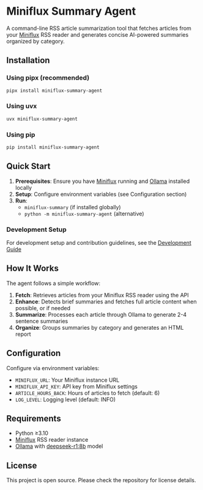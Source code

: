 # Miniflux Summary Agent

A command-line RSS article summarization tool that fetches articles from your [Miniflux](https://miniflux.app/) RSS reader and generates concise AI-powered summaries organized by category.

## Installation

### Using pipx (recommended)
```bash
pipx install miniflux-summary-agent
```

### Using uvx
```bash
uvx miniflux-summary-agent
```

### Using pip
```bash
pip install miniflux-summary-agent
```

## Quick Start

1. **Prerequisites**: Ensure you have [Miniflux](https://miniflux.app/) running and [Ollama](https://ollama.com/) installed locally
2. **Setup**: Configure environment variables (see Configuration section)
3. **Run**: 
   - `miniflux-summary` (if installed globally)
   - `python -m miniflux-summary-agent` (alternative)

### Development Setup

For development setup and contribution guidelines, see the [Development Guide](https://github.com/trly/miniflux-summary-agent/blob/main/DEVELOPMENT.md)

## How It Works

The agent follows a simple workflow:

1. **Fetch**: Retrieves articles from your Miniflux RSS reader using the API
2. **Enhance**: Detects brief summaries and fetches full article content when possible, or if needed
3. **Summarize**: Processes each article through Ollama to generate 2-4 sentence summaries
5. **Organize**: Groups summaries by category and generates an HTML report

## Configuration

Configure via environment variables:

- `MINIFLUX_URL`: Your Miniflux instance URL
- `MINIFLUX_API_KEY`: API key from Miniflux settings
- `ARTICLE_HOURS_BACK`: Hours of articles to fetch (default: 6)
- `LOG_LEVEL`: Logging level (default: INFO)

## Requirements

- Python ≥3.10
- [Miniflux](https://miniflux.app/) RSS reader instance
- [Ollama](https://ollama.com/) with [deepseek-r1:8b](https://ollama.com/library/deepseek-r1:8b) model

## License

This project is open source. Please check the repository for license details.
